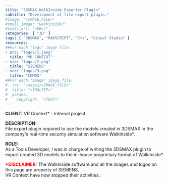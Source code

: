 ```yaml
---
title: "3DSMAX WalkInside Exporter Plugin"
subtitle: "Development of file export plugin."
#image: "<IMAGE_FILE>"
#small_image: "walkinside?"
#small_url: "<URL>"
categories: [ "3D" ]
tags: [ "3DSMAX", "MAXSCRIPT", "C++", "Visual Studio" ]
resources:
##For each "logo" image file:
- src: "logos/1.jpeg"
  title: "VR CONTEXT"
- src: "logos/2.png"
  title: "SIEMENS"
- src: "logos/3.png"
  title: "COMOS"
##For each "image" image file:
#- src: "images/<IMAGE_FILE>"
#  title: "<TOOLTIP>"
#  params:
#    copyright: "<TEXT>"
---
```


<b>CLIENT:</b> VR Context* - Internal project.

<b>DESCRIPTION:</b><br>
File export plugin required to use the models created in 3DSMAX in the company's real-time security simulation software WalkInside*.

<b>ROLE:</b><br>
As a Tools Developer, I was in charge of writing the 3DSMAX plugin to export created 3D models to the in-house proprietary format of WalkInside*.

<b style="color: red;">*DISCLAIMER:</b> The WalkInside software and all the images and logos on this page are property of SIEMENS.<br>
VR Context have now stopped their activities.

